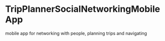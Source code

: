 # TripPlannerSocialNetworkingMobileApp

mobile app for networking with people, planning trips and navigating 

